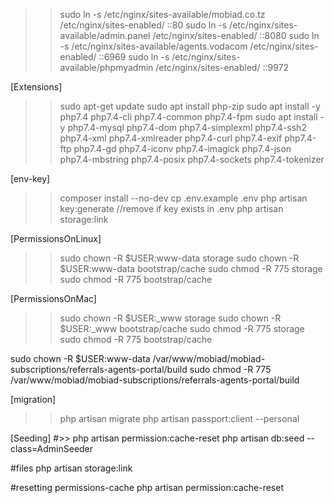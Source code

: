 
>> sudo ln -s /etc/nginx/sites-available/mobiad.co.tz /etc/nginx/sites-enabled/ ::80
>> sudo ln -s /etc/nginx/sites-available/admin.panel /etc/nginx/sites-enabled/  ::8080
>> sudo ln -s /etc/nginx/sites-available/agents.vodacom /etc/nginx/sites-enabled/ ::6969
>> sudo ln -s /etc/nginx/sites-available/phpmyadmin /etc/nginx/sites-enabled/ ::9972

[Extensions]
>> sudo apt-get update
>> sudo apt install php-zip
>> sudo apt install -y php7.4 php7.4-cli php7.4-common php7.4-fpm
>> sudo apt install -y php7.4-mysql php7.4-dom php7.4-simplexml php7.4-ssh2 php7.4-xml php7.4-xmlreader php7.4-curl  php7.4-exif  php7.4-ftp php7.4-gd  php7.4-iconv php7.4-imagick php7.4-json  php7.4-mbstring php7.4-posix php7.4-sockets php7.4-tokenizer

[env-key]
>> composer install --no-dev
>> cp .env.example .env
>> php artisan key:generate //remove if key exists in .env
>> php artisan storage:link

[PermissionsOnLinux]
>> sudo chown -R $USER:www-data storage
>> sudo chown -R $USER:www-data bootstrap/cache
>> sudo chmod -R 775 storage
>> sudo chmod -R 775 bootstrap/cache

[PermissionsOnMac]
>> sudo chown -R $USER:_www storage
>> sudo chown -R $USER:_www bootstrap/cache
>> sudo chmod -R 775 storage
>> sudo chmod -R 775 bootstrap/cache

sudo chown -R $USER:www-data  /var/www/mobiad/mobiad-subscriptions/referrals-agents-portal/build
sudo chmod -R 775             /var/www/mobiad/mobiad-subscriptions/referrals-agents-portal/build

[migration]
>> php artisan migrate
>> php artisan passport:client --personal

[Seeding]
#>> php artisan permission:cache-reset
php artisan db:seed --class=AdminSeeder


#files
php artisan storage:link

#resetting permissions-cache
php artisan permission:cache-reset
